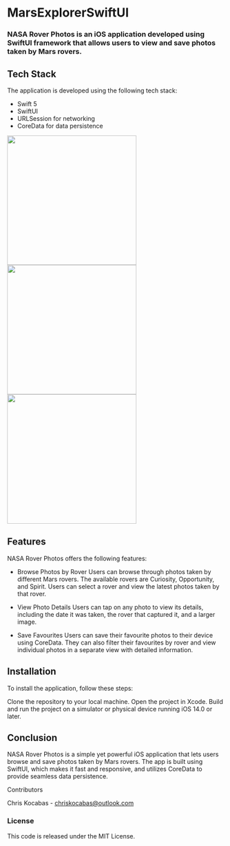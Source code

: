 # MarsExplorerSwiftUI

### NASA Rover Photos is an iOS application developed using SwiftUI framework that allows users to view and save photos taken by Mars rovers.

## Tech Stack
The application is developed using the following tech stack:

- Swift 5
- SwiftUI
- URLSession for networking
- CoreData for data persistence



<p float="left">
  <img src="https://user-images.githubusercontent.com/75855099/222632181-bf9adbe9-c78d-4697-8deb-479fc3bba23a.png" width="300" />
  <img src="https://user-images.githubusercontent.com/75855099/222632214-bf23d7f0-2ac1-48de-94ec-20f1ede5b5c9.png" width="300" /> 
  <img src="https://user-images.githubusercontent.com/75855099/222632227-17b21d19-df4d-4112-a174-49266a32f361.png" width="300" />
</p>



## Features
NASA Rover Photos offers the following features:


- Browse Photos by Rover
Users can browse through photos taken by different Mars rovers. The available rovers are Curiosity, Opportunity, and Spirit. Users can select a rover and view the latest photos taken by that rover.


- View Photo Details
Users can tap on any photo to view its details, including the date it was taken, the rover that captured it, and a larger image.


- Save Favourites
Users can save their favourite photos to their device using CoreData. They can also filter their favourites by rover and view individual photos in a separate view with detailed information.

## Installation
To install the application, follow these steps:

Clone the repository to your local machine.
Open the project in Xcode.
Build and run the project on a simulator or physical device running iOS 14.0 or later.

## Conclusion
NASA Rover Photos is a simple yet powerful iOS application that lets users browse and save photos taken by Mars rovers. The app is built using SwiftUI, which makes it fast and responsive, and utilizes CoreData to provide seamless data persistence.

Contributors

Chris Kocabas - chriskocabas@outlook.com

### License
This code is released under the MIT License.
